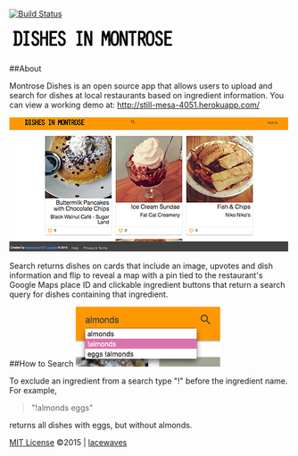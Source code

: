 [![Build Status](https://travis-ci.org/lacewaves/montrose-dishes.svg?branch=master)](https://travis-ci.org/lacewaves/montrose-dishes)

![alt tag](https://raw.githubusercontent.com/lacewaves/montrose-dishes/master/app/assets/images/DishesInMontrose.png)

##About

Montrose Dishes is an open source app that allows users to upload and search for dishes at local restaurants based on ingredient information. You can view a working demo at: http://still-mesa-4051.herokuapp.com/

![alt tag](https://raw.githubusercontent.com/lacewaves/montrose-dishes/master/app/assets/images/app_preview.png)

Search returns dishes on cards that include an image, upvotes and dish information and flip to reveal a map with a pin tied to the restaurant's Google Maps place ID and clickable ingredient buttons that return a search query for dishes containing that ingredient.

##How to Search
![alt tag](https://raw.githubusercontent.com/lacewaves/montrose-dishes/master/app/assets/images/search_example.png)

To exclude an ingredient from a search type "!" before the ingredient name. For example,
> "!almonds eggs"

returns all dishes with eggs, but without almonds.



[MIT License](http://choosealicense.com/licenses/mit/#) &copy;2015 | [lacewaves](https://github.com/lacewaves)
